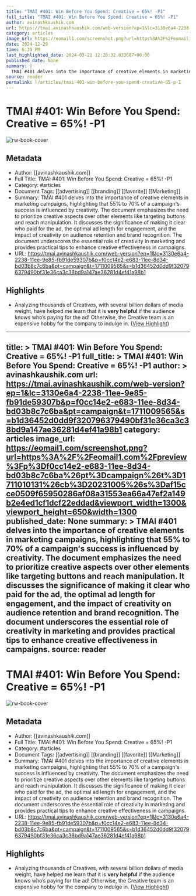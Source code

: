 ```yaml
---
title: "TMAI #401: Win Before You Spend: Creative = 65%! -P1"
full_title: "TMAI #401: Win Before You Spend: Creative = 65%! -P1"
author: avinashkaushik.com
url: https://tmai.avinashkaushik.com/web-version?ep=1&lc=3130e6a4-2238-11ee-9e85-fb91de59307b&p=f0cc14e2-e683-11ee-8d34-bd03b8c7c6ba&pt=campaign&t=1711009565&s=b1d36452d0dd9f320796379490bf31e36ca3c38bd9a147ae36281d4ef41a98b1
category: articles
image_url: https://eomail1.com/screenshot.png?url=https%3A%2F%2Feomail1.com%2Fpreview%3Fp%3Df0cc14e2-e683-11ee-8d34-bd03b8c7c6ba%26pt%3Dcampaign%26t%3D1711010131%26cb%3D20231005%26s%3Daf15cce0509f65950286af08a31553ea66a47ef2a149b2e4ed1cf1dcf22eddad&viewport_width=1300&viewport_height=650&width=1300
date: 2024-12-29
time: 6:39 PM
last_highlighted_date: 2024-03-21 12:28:32.833687+00:00
published_date: None
summary: |
  TMAI #401 delves into the importance of creative elements in marketing campaigns, highlighting that 55% to 70% of a campaign's success is influenced by creativity. The document emphasizes the need to prioritize creative aspects over other elements like targeting buttons and reach manipulation. It discusses the significance of making it clear who paid for the ad, the optimal ad length for engagement, and the impact of creativity on audience retention and brand recognition. The document underscores the essential role of creativity in marketing and provides practical tips to enhance creative effectiveness in campaigns.
source: reader
permalink: l/articles/tmai-401-win-before-you-spend-creative-65-p-1
---
```

# TMAI #401: Win Before You Spend: Creative = 65%! -P1

![rw-book-cover](https://eomail1.com/screenshot.png?url=https%3A%2F%2Feomail1.com%2Fpreview%3Fp%3Df0cc14e2-e683-11ee-8d34-bd03b8c7c6ba%26pt%3Dcampaign%26t%3D1711010131%26cb%3D20231005%26s%3Daf15cce0509f65950286af08a31553ea66a47ef2a149b2e4ed1cf1dcf22eddad&viewport_width=1300&viewport_height=650&width=1300)

## Metadata
- Author: [[avinashkaushik.com]]
- Full Title: TMAI #401: Win Before You Spend: Creative = 65%! -P1
- Category: #articles
- Document Tags: [[advertising]] [[branding]] [[favorite]] [[Marketing]] 
- Summary: TMAI #401 delves into the importance of creative elements in marketing campaigns, highlighting that 55% to 70% of a campaign's success is influenced by creativity. The document emphasizes the need to prioritize creative aspects over other elements like targeting buttons and reach manipulation. It discusses the significance of making it clear who paid for the ad, the optimal ad length for engagement, and the impact of creativity on audience retention and brand recognition. The document underscores the essential role of creativity in marketing and provides practical tips to enhance creative effectiveness in campaigns.
- URL: https://tmai.avinashkaushik.com/web-version?ep=1&lc=3130e6a4-2238-11ee-9e85-fb91de59307b&p=f0cc14e2-e683-11ee-8d34-bd03b8c7c6ba&pt=campaign&t=1711009565&s=b1d36452d0dd9f320796379490bf31e36ca3c38bd9a147ae36281d4ef41a98b1

## Highlights
- Analyzing thousands of Creatives, with several billion dollars of media weight, have helped me learn that it is **very helpful** if the audience knows who’s paying for the ad! 
  Otherwise, the Creative team is an expensive hobby for the company to indulge in. ([View Highlight](https://read.readwise.io/read/01hsgfr0cbn5f2f8q0zfwz98d7))


---
title: >
  TMAI #401: Win Before You Spend: Creative = 65%! -P1
full_title: >
  TMAI #401: Win Before You Spend: Creative = 65%! -P1
author: >
  avinashkaushik.com
url: https://tmai.avinashkaushik.com/web-version?ep=1&lc=3130e6a4-2238-11ee-9e85-fb91de59307b&p=f0cc14e2-e683-11ee-8d34-bd03b8c7c6ba&pt=campaign&t=1711009565&s=b1d36452d0dd9f320796379490bf31e36ca3c38bd9a147ae36281d4ef41a98b1
category: articles
image_url: https://eomail1.com/screenshot.png?url=https%3A%2F%2Feomail1.com%2Fpreview%3Fp%3Df0cc14e2-e683-11ee-8d34-bd03b8c7c6ba%26pt%3Dcampaign%26t%3D1711010131%26cb%3D20231005%26s%3Daf15cce0509f65950286af08a31553ea66a47ef2a149b2e4ed1cf1dcf22eddad&viewport_width=1300&viewport_height=650&width=1300
published_date: None
summary: >
  TMAI #401 delves into the importance of creative elements in marketing campaigns, highlighting that 55% to 70% of a campaign's success is influenced by creativity. The document emphasizes the need to prioritize creative aspects over other elements like targeting buttons and reach manipulation. It discusses the significance of making it clear who paid for the ad, the optimal ad length for engagement, and the impact of creativity on audience retention and brand recognition. The document underscores the essential role of creativity in marketing and provides practical tips to enhance creative effectiveness in campaigns.
source: reader
---
# TMAI #401: Win Before You Spend: Creative = 65%! -P1

![rw-book-cover](https://eomail1.com/screenshot.png?url=https%3A%2F%2Feomail1.com%2Fpreview%3Fp%3Df0cc14e2-e683-11ee-8d34-bd03b8c7c6ba%26pt%3Dcampaign%26t%3D1711010131%26cb%3D20231005%26s%3Daf15cce0509f65950286af08a31553ea66a47ef2a149b2e4ed1cf1dcf22eddad&viewport_width=1300&viewport_height=650&width=1300)

## Metadata
- Author: [[avinashkaushik.com]]
- Full Title: TMAI #401: Win Before You Spend: Creative = 65%! -P1
- Category: #articles
- Document Tags: [[advertising]] [[branding]] [[favorite]] [[Marketing]] 
- Summary: TMAI #401 delves into the importance of creative elements in marketing campaigns, highlighting that 55% to 70% of a campaign's success is influenced by creativity. The document emphasizes the need to prioritize creative aspects over other elements like targeting buttons and reach manipulation. It discusses the significance of making it clear who paid for the ad, the optimal ad length for engagement, and the impact of creativity on audience retention and brand recognition. The document underscores the essential role of creativity in marketing and provides practical tips to enhance creative effectiveness in campaigns.
- URL: https://tmai.avinashkaushik.com/web-version?ep=1&lc=3130e6a4-2238-11ee-9e85-fb91de59307b&p=f0cc14e2-e683-11ee-8d34-bd03b8c7c6ba&pt=campaign&t=1711009565&s=b1d36452d0dd9f320796379490bf31e36ca3c38bd9a147ae36281d4ef41a98b1

## Highlights
- Analyzing thousands of Creatives, with several billion dollars of media weight, have helped me learn that it is **very helpful** if the audience knows who’s paying for the ad! 
  Otherwise, the Creative team is an expensive hobby for the company to indulge in. ([View Highlight](https://read.readwise.io/read/01hsgfr0cbn5f2f8q0zfwz98d7))


